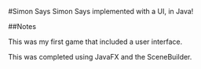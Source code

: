 #Simon Says
Simon Says implemented with a UI, in Java!

##Notes

This was my first game that included a user interface.

This was completed using JavaFX and the SceneBuilder. 
